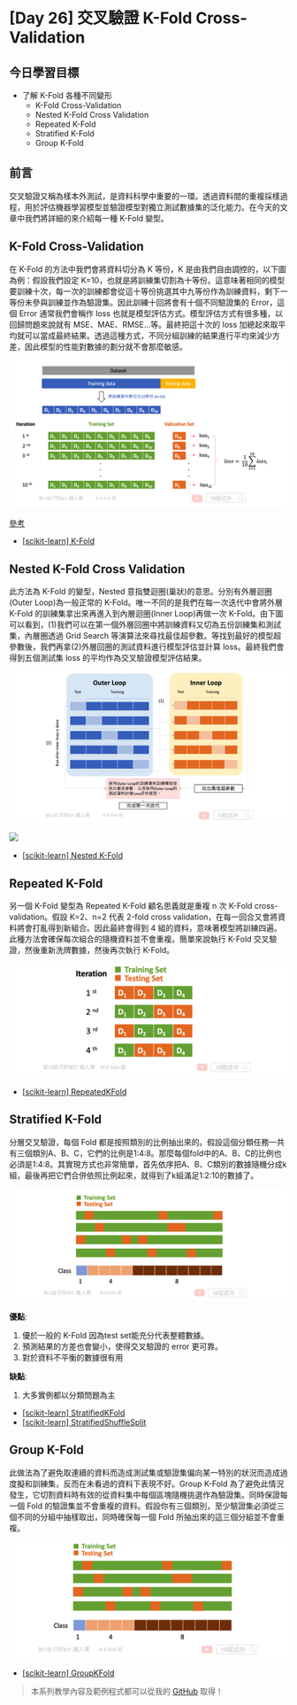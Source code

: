 # [Day 26] 交叉驗證 K-Fold Cross-Validation
## 今日學習目標
- 了解 K-Fold 各種不同變形
    - K-Fold Cross-Validation
    - Nested K-Fold Cross Validation
    - Repeated K-Fold
    - Stratified K-Fold
    - Group K-Fold

## 前言
交叉驗證又稱為樣本外測試，是資料科學中重要的一環。透過資料間的重複採樣過程，用於評估機器學習模型並驗證模型對獨立測試數據集的泛化能力。在今天的文章中我們將詳細的來介紹每一種 K-Fold 變型。

## K-Fold Cross-Validation
在 K-Fold 的方法中我們會將資料切分為 K 等份，K 是由我們自由調控的，以下圖為例：假設我們設定 K=10，也就是將訓練集切割為十等份。這意味著相同的模型要訓練十次，每一次的訓練都會從這十等份挑選其中九等份作為訓練資料，剩下一等份未參與訓練並作為驗證集。因此訓練十回將會有十個不同驗證集的 Error，這個 Error 通常我們會稱作 loss 也就是模型評估方式。模型評估方式有很多種，以回歸問題來說就有 MSE、MAE、RMSE...等。最終把這十次的 loss 加總起來取平均就可以當成最終結果。透過這種方式，不同分組訓練的結果進行平均來減少方差，因此模型的性能對數據的劃分就不會那麼敏感。

![](./image/img26-1.png)

[參考](https://www.datavedas.com/K-Fold-cross-validation/)

- [[scikit-learn] K-Fold](https://scikit-learn.org/stable/modules/generated/sklearn.model_selection.KFold.html#sklearn.model_selection.KFold)

## Nested K-Fold Cross Validation
此方法為 K-Fold 的變型，Nested 意指雙迴圈(巢狀)的意思。分別有外層迴圈(Outer Loop)為一般正常的 K-Fold。唯一不同的是我們在每一次迭代中會將外層 K-Fold 的訓練集拿出來再進入到內層迴圈(Inner Loop)再做一次 K-Fold。由下圖可以看到，(1)我們可以在第一個外層回圈中將訓練資料又切為五份訓練集和測試集，內層圈透過 Grid Search 等演算法來尋找最佳超參數。等找到最好的模型超參數後，我們再拿(2)外層回圈的測試資料進行模型評估並計算 loss。最終我們會得到五個測試集 loss 的平均作為交叉驗證模型評估結果。

![](./image/img26-2.png)

![](https://i.imgur.com/1zJQGvM.png)

- [[scikit-learn] Nested K-Fold](https://scikit-learn.org/stable/auto_examples/model_selection/plot_nested_cross_validation_iris.html)

## Repeated K-Fold
另一個 K-Fold 變型為 Repeated K-Fold 顧名思義就是重複 n 次 K-Fold cross-validation。假設 K=2、n=2 代表 2-fold cross validation，在每一回合又會將資料將會打亂得到新組合。因此最終會得到 4 組的資料，意味著模型將訓練四遍。此種方法會確保每次組合的隨機資料並不會重複。簡單來說執行 K-Fold 交叉驗證，然後重新洗牌數據，然後再次執行 K-Fold。


![](./image/img26-3.png)

- [[scikit-learn] RepeatedKFold](https://scikit-learn.org/stable/modules/generated/sklearn.model_selection.RepeatedKFold.html#sklearn.model_selection.RepeatedKFold)

## Stratified K-Fold
分層交叉驗證，每個 Fold 都是按照類別的比例抽出來的。假設這個分類任務一共有三個類別A、B、C，它們的比例是1:4:8。那麼每個fold中的A、B、C的比例也必須是1:4:8。其實現方式也非常簡單，首先依序把A、B、C類別的數據隨機分成k組，最後再把它們合併依照比例起來，就得到了k組滿足1:2:10的數據了。

![](./image/img26-4.png)

**優點**:

1. 優於一般的 K-Fold 因為test set能充分代表整體數據。
2. 預測結果的方差也會變小，使得交叉驗證的 error 更可靠。
3. 對於資料不平衡的數據很有用

**缺點**:

1. 大多實例都以分類問題為主

- [[scikit-learn] StratifiedKFold](https://scikit-learn.org/stable/modules/generated/sklearn.model_selection.StratifiedKFold.html#sklearn.model_selection.StratifiedKFold)
- [[scikit-learn] StratifiedShuffleSplit](https://scikit-learn.org/stable/modules/generated/sklearn.model_selection.StratifiedShuffleSplit.html#sklearn.model_selection.StratifiedShuffleSplit)

## Group K-Fold
此做法為了避免取連續的資料而造成測試集或驗證集偏向某一特別的狀況而造成過度擬和訓練集，反而在未看過的資料下表現不好。Group K-Fold 為了避免此情況發生，它切割資料時有效的從資料集中每個區塊隨機挑選作為驗證集。同時保證每一個 Fold 的驗證集並不會重複的資料。假設你有三個類別，至少驗證集必須從三個不同的分組中抽樣取出，同時確保每一個 Fold 所抽出來的這三個分組並不會重複。

![](./image/img26-5.png)


- [[scikit-learn] GroupKFold](https://scikit-learn.org/stable/modules/generated/sklearn.model_selection.GroupKFold.html#sklearn.model_selection.GroupKFold)


> 本系列教學內容及範例程式都可以從我的 [GitHub](https://github.com/andy6804tw/2021-13th-ironman) 取得！